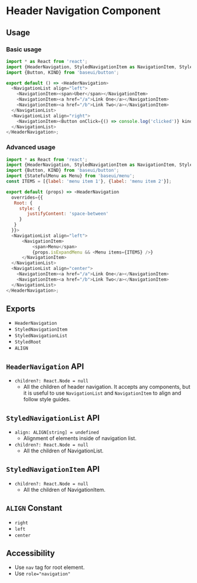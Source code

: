 # Header Navigation Component

## Usage

### Basic usage

```javascript
import * as React from 'react';
import {HeaderNavigation, StyledNavigationItem as NavigationItem, StyledNavigationList as NavigationList} from 'baseui/header-navigation';
import {Button, KIND} from 'baseui/button';

export default () => <HeaderNavigation>
  <NavigationList align="left">
    <NavigationItem><span>Uber</span></NavigationItem>
    <NavigationItem><a href="/a">Link One</a></NavigationItem>
    <NavigationItem><a href="/b">Link Two</a></NavigationItem>
  </NavigationList>
  <NavigationList align="right">
    <NavigationItem><Button onClick={() => console.log('clicked')} kind={KIND.primary}>Get started</Button></NavigationItem>
  </NavigationList>
</HeaderNavigation>;
```

### Advanced usage

```javascript
import * as React from 'react';
import {HeaderNavigation, StyledNavigationItem as NavigationItem, StyledNavigationList as NavigationList} from 'baseui/header-navigation';
import {Button, KIND} from 'baseui/button';
import {StatefulMenu as Menu} from 'baseui/menu';
const ITEMS = [{label: 'menu item 1'}, {label: 'menu item 2'}];

export default (props) => <HeaderNavigation
  overrides={{
   Root: {
     style: {
        justifyContent: 'space-between'
     }
   }
  }}>
  <NavigationList align="left">
      <NavigationItem>
          <span>Menu</span>
          {props.isExpandMenu && <Menu items={ITEMS} />}
      </NavigationItem>
  </NavigationList>
  <NavigationList align="center">
    <NavigationItem><a href="/a">Link One</a></NavigationItem>
    <NavigationItem><a href="/b">Link Two</a></NavigationItem>
  </NavigationList>
</HeaderNavigation>;
```

## Exports

* `HeaderNavigation`
* `StyledNavigationItem`
* `StyledNavigationList`
* `StyledRoot`
* `ALIGN`

## `HeaderNavigation` API

* `children?: React.Node = null`
  * All the children of header navigation. It accepts any components, but it is useful to use `NavigationList` and `NavigationItem` to align and follow style guides.

## `StyledNavigationList` API

* `align: ALIGN[string] = undefined`
  * Alignment of elements inside of navigation list.
* `children?: React.Node = null`
  * All the children of NavigationList.

## `StyledNavigationItem` API

* `children?: React.Node = null`
  * All the children of NavigationItem.

## `ALIGN` Constant

* `right`
* `left`
* `center`

## Accessibility

* Use `nav` tag for root element.
* Use `role="navigation"`
